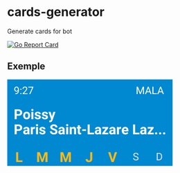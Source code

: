 # cards-generator

Generate cards for bot

[![Go Report Card](https://goreportcard.com/badge/github.com/train-cat/cards-generator)](https://goreportcard.com/report/github.com/train-cat/cards-generator)

## Exemple
<img src="example.png" />
